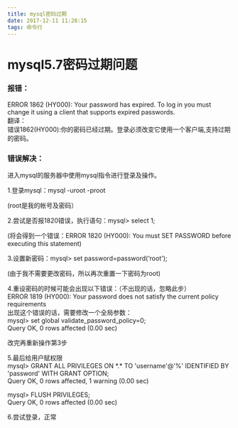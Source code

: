 ```yaml
---
title: mysql密码过期
date: 2017-12-11 11:28:15
tags: 命令行
---
```


# mysql5.7密码过期问题

### 报错：  
ERROR 1862 (HY000): Your password has expired. To log in you must change it using a client that supports expired passwords.  
翻译：  
错误1862(HY000):你的密码已经过期。登录必须改变它使用一个客户端,支持过期的密码。  

### 错误解决：  
进入mysql的服务器中使用mysql指令进行登录及操作。

1.登录mysql：mysql -uroot -proot

(root是我的帐号及密码）

2.尝试是否报1820错误，执行语句：mysql> select 1;

(将会得到一个错误：ERROR 1820 (HY000): You must SET PASSWORD before executing this statement)

3.设置新密码：mysql> set password=password(‘root');

(由于我不需要更改密码，所以再次重置一下密码为root)

4.重设密码的时候可能会出现以下错误：（不出现的话，忽略此步）    
ERROR 1819 (HY000): Your password does not satisfy the current policy requirements  
出现这个错误的话，需要修改一个全局参数：   
mysql> set global validate_password_policy=0;  
Query OK, 0 rows affected (0.00 sec)

改完再重新操作第3步    

5.最后给用户赋权限  
mysql>  GRANT ALL PRIVILEGES ON \*.* TO 'username'@'%' IDENTIFIED BY 'password' WITH GRANT OPTION;  
Query OK, 0 rows affected, 1 warning (0.00 sec)  

mysql> FLUSH PRIVILEGES;  
Query OK, 0 rows affected (0.00 sec)  

6.尝试登录，正常

